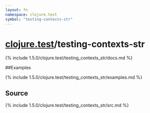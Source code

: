 ```yaml
---
layout: fn
namespace: clojure.test
symbol: "testing-contexts-str"
---
```


# [clojure.test](../)/testing-contexts-str

{% include 1.5.0/clojure.test/testing_contexts_str/docs.md %}

##Examples

{% include 1.5.0/clojure.test/testing_contexts_str/examples.md %}
## Source
{% include 1.5.0/clojure.test/testing_contexts_str/src.md %}


